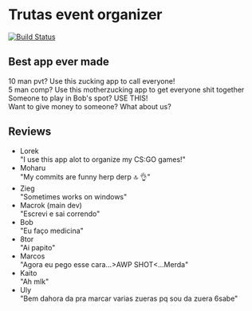 # Trutas event organizer
[![Build Status](https://travis-ci.org/CodingDojoRT/TrutasOrganizer.svg?branch=master)](https://travis-ci.org/CodingDojoRT/TrutasOrganizer)

## Best app ever made
10 man pvt? Use this zucking app to call everyone!  
5 man comp? Use this motherzucking app to get everyone shit together  
Someone to play in Bob's spot? USE THIS!  
Want to give money to someone? What about us?

## Reviews
* Lorek  
"I use this app alot to organize my CS:GO games!"
* Moharu  
"My commits are funny herp derp :top: :ok_hand:"
* Zieg  
"Sometimes works on windows"
* Macrok (main dev)  
"Escrevi e sai correndo"
* Bob  
"Eu faço medicina"
* 8tor  
"Ai papito"
* Marcos  
"Agora eu pego esse cara...>AWP SHOT<...Merda"
* Kaito  
"Ah mlk"
* Uly  
"Bem dahora da pra marcar varias zueras pq sou da zuera 6sabe"
